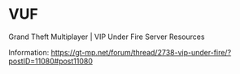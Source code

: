 # VUF
Grand Theft Multiplayer | VIP Under Fire Server Resources

Information: https://gt-mp.net/forum/thread/2738-vip-under-fire/?postID=11080#post11080
